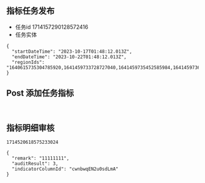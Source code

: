 ## 指标任务发布
 - 任务id 1714157290128572416
 - 任务实体
  ```
  {
    "startDateTime": "2023-10-17T01:48:12.013Z",
    "endDateTime": "2023-10-22T01:48:12.013Z",
    "regionIds": "1640615735304785920,1641459733728727040,1641459735452585984,1641459736555687936"
  }
  ```

## Post 添加任务指标
  ```
    
  ``` 



## 指标明细审核
```
1714520618575233024

{
  "remark": "11111111",
  "auditResult": 3,
  "indicatorColumnId": "cwnbwqEN2u0sdLmA"
}
```